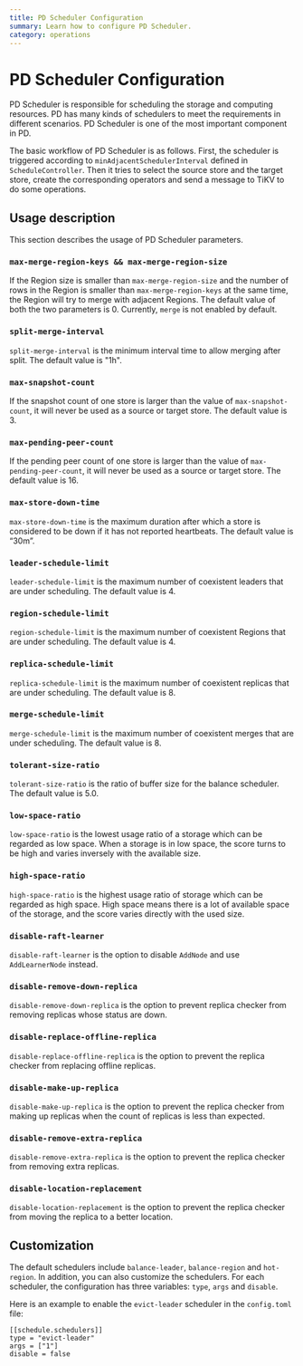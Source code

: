 ```yaml
---
title: PD Scheduler Configuration
summary: Learn how to configure PD Scheduler.
category: operations
---
```


# PD Scheduler Configuration

PD Scheduler is responsible for scheduling the storage and computing resources. PD has many kinds of schedulers to meet the requirements in different scenarios. PD Scheduler is one of the most important component in PD.

The basic workflow of PD Scheduler is as follows. First, the scheduler is triggered according to `minAdjacentSchedulerInterval` defined in `ScheduleController`. Then it tries to select the source store and the target store, create the corresponding operators and send a message to TiKV to do some operations.

## Usage description

This section describes the usage of PD Scheduler parameters.

### `max-merge-region-keys && max-merge-region-size`

If the Region size is smaller than `max-merge-region-size` and the number of rows in the Region is smaller than `max-merge-region-keys` at the same time, the Region will try to merge with adjacent Regions. The default value of both the two parameters is 0. Currently, `merge` is not enabled by default.

### `split-merge-interval`

`split-merge-interval` is the minimum interval time to allow merging after split. The default value is "1h".

### `max-snapshot-count`

If the snapshot count of one store is larger than the value of `max-snapshot-count`, it will never be used as a source or target store. The default value is 3.

### `max-pending-peer-count`

If the pending peer count of one store is larger than the value of `max-pending-peer-count`, it will never be used as a source or target store. The default value is 16.

### `max-store-down-time`

`max-store-down-time` is the maximum duration after which a store is considered to be down if it has not reported heartbeats. The default value is “30m”.

### `leader-schedule-limit`

`leader-schedule-limit` is the maximum number of coexistent leaders that are under scheduling. The default value is 4.

### `region-schedule-limit`

`region-schedule-limit` is the maximum number of coexistent Regions that are under scheduling. The default value is 4.

### `replica-schedule-limit`

`replica-schedule-limit` is the maximum number of coexistent replicas that are under scheduling. The default value is 8.

### `merge-schedule-limit`

`merge-schedule-limit` is the maximum number of coexistent merges that are under scheduling. The default value is 8.

### `tolerant-size-ratio`

`tolerant-size-ratio` is the ratio of buffer size for the balance scheduler. The default value is 5.0.

### `low-space-ratio`

`low-space-ratio` is the lowest usage ratio of a storage which can be regarded as low space. When a storage is in low space, the score turns to be high and varies inversely with the available size.

### `high-space-ratio`

`high-space-ratio` is the highest usage ratio of storage which can be regarded as high space. High space means there is a lot of available space of the storage, and the score varies directly with the used size.

### `disable-raft-learner`

`disable-raft-learner` is the option to disable `AddNode` and use `AddLearnerNode` instead.

### `disable-remove-down-replica`

`disable-remove-down-replica` is the option to prevent replica checker from removing replicas whose status are down.

### `disable-replace-offline-replica`

`disable-replace-offline-replica` is the option to prevent the replica checker from replacing offline replicas.

### `disable-make-up-replica`

`disable-make-up-replica` is the option to prevent the replica checker from making up replicas when the count of replicas is less than expected.

### `disable-remove-extra-replica`

`disable-remove-extra-replica` is the option to prevent the replica checker from removing extra replicas.

### `disable-location-replacement`

`disable-location-replacement` is the option to prevent the replica checker from moving the replica to a better location.

## Customization

The default schedulers include `balance-leader`, `balance-region` and `hot-region`. In addition, you can also customize the schedulers. For each scheduler, the configuration has three variables: `type`, `args` and `disable`.

Here is an example to enable the `evict-leader` scheduler in the `config.toml` file:

```
[[schedule.schedulers]]
type = "evict-leader"
args = ["1"]
disable = false
```